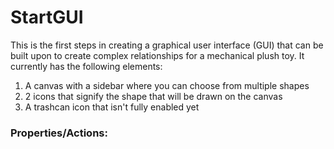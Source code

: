# StartGUI
This is the first steps in creating a graphical user interface (GUI) that can be built upon to create complex relationships for a mechanical plush toy. It currently has the following elements:
1. A canvas with a sidebar where you can choose from multiple shapes
2. 2 icons that signify the shape that will be drawn on the canvas
3. A trashcan icon that isn't fully enabled yet

### Properties/Actions:


